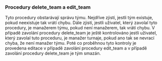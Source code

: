 
### Procedury delete_team a edit_team

Tyto procedury obstarávají správu týmu.
Nejdříve zjistí, jestli tým existuje, pokud neexistuje tak vrátí chybu.
Dále zjistí, jestli uživatel, který zavolal tyto procedury, je manažerem týmu,
pokud není manažerem, tak vrátí chybu.
V případě zavolání procedury delete_team je ještě kontrolováno jestli uživatel,
který zavolal tuto proceduru, je manažer turnaje,
pokud ano tak se nevrací chyba, že není manažer týmu.
Poté co proběhnou tyto kontroly je provedena editace v případě zavolání procedury edit_team
a v případě zavolání procedury delete_team je tým smazán.

